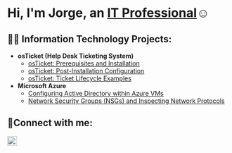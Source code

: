 <h1>Hi, I'm Jorge, an <a href="www.linkedin.com/in/jorge-ramirez-1b7385270">IT Professional</a>☺</h1>

<h2>👨‍💻 Information Technology Projects:</h2>

- <b>osTicket (Help Desk Ticketing System)</b>
  - [osTicket: Prerequisites and Installation](https://github.com/JorgeRamirezz/osticket-prereqs)
  - [osTicket: Post-Installation Configuration](https://github.com/JorgeRamirezz/post-install-config)
  - [osTicket: Ticket Lifecycle Examples](https://github.com/JorgeRamirezz/ticket-lifecycle)
- <b>Microsoft Azure</b>
  - [Configuring Active Directory within Azure VMs](https://github.com/JorgeRamirezz/configure-ad)
  - [Network Security Groups (NSGs) and Inspecting Network Protocols](https://github.com/JorgeRamirezz/azure-network-protocols)

<h2>🤳Connect with me:</h2>

[<img align="left" alt="Josh | LinkedIn" width="22px" src="https://cdn.jsdelivr.net/npm/simple-icons@v3/icons/linkedin.svg" />][linkedin]


[linkedin]: www.linkedin.com/in/jorge-ramirez-1b7385270
